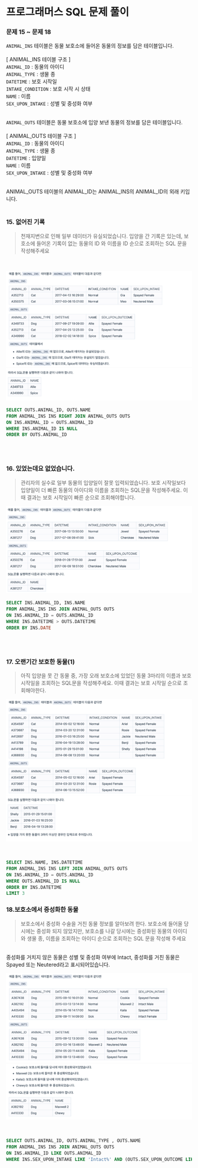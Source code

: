 # 프로그래머스 SQL 문제 풀이

### 문제 15 ~ 문제 18

`ANIMAL_INS` 테이블은 동물 보호소에 들어온 동물의 정보를 담은 테이블입니다. <br><br>
[ ANIMAL_INS 테이블 구조 ] <br>
`ANIMAL_ID` : 동물의 아이디 <br>
`ANIMAL_TYPE` : 생물 종 <br>
`DATETIME` : 보호 시작일 <br>
`INTAKE_CONDITION` : 보호 시작 시 상태  <br>
`NAME` : 이름 <br>
`SEX_UPON_INTAKE` : 성별 및 중성화 여부<br><br>

`ANIMAL_OUTS` 테이블은 동물 보호소에 입양 보낸 동물의 정보를 담은 테이블입니다. <br><br>
[ ANIMAL_OUTS 테이블 구조 ] <br>
`ANIMAL_ID` : 동물의 아이디 <br>
`ANIMAL_TYPE` : 생물 종 <br>
`DATETIME` : 입양일 <br>
`NAME` : 이름 <br>
`SEX_UPON_INTAKE` : 성별 및 중성화 여부<br><br>

ANIMAL_OUTS 테이블의 ANIMAL_ID는 ANIMAL_INS의 ANIMAL_ID의 외래 키입니다.
<br>
<br>

### 15. 없어진 기록
> 천재지변으로 인해 일부 데이터가 유실되었습니다. 입양을 간 기록은 있는데, 보호소에 들어온 기록이 없는 동물의 ID 와 이름을 ID 순으로 조회하는 SQL 문을 작성해주세요
<br>

![15없어진기록1](imgs/JOIN/15없어진기록1.png)
![15없어진기록2](imgs/JOIN/15없어진기록2.png)

```sql
SELECT OUTS.ANIMAL_ID, OUTS.NAME
FROM ANIMAL_INS INS RIGHT JOIN ANIMAL_OUTS OUTS
ON INS.ANIMAL_ID = OUTS.ANIMAL_ID
WHERE INS.ANIMAL_ID IS NULL
ORDER BY OUTS.ANIMAL_ID
```
<br><br>
### 16. 있었는데요 없었습니다.
> 관리자의 실수로 일부 동물의 입양일이 잘못 입력되었습니다. 보호 시작일보다 입양일이 더 빠른 동물의 아이디와 이름을 조회하는 SQL문을 작성해주세요. 이때 결과는 보호 시작일이 빠른 순으로 조회해야합니다. 

![16있었는데요없었습니다](imgs/JOIN/16있었는데요없었습니다..png)

```SQL
SELECT INS.ANIMAL_ID, INS.NAME
FROM ANIMAL_INS INS JOIN ANIMAL_OUTS OUTS
ON INS.ANIMAL_ID = OUTS.ANIMAL_ID
WHERE INS.DATETIME > OUTS.DATETIME
ORDER BY INS.DATE
```
<br>
<br>

### 17. 오랜기간 보호한 동물(1)
> 아직 입양을 못 간 동물 중, 가장 오래 보호소에 있었던 동물 3마리의 이름과 보호 시작일을 조회하는 SQL문을 작성해주세요. 이때 결과는 보호 시작일 순으로 조회해야한다. 

![17오랜기간보호한동물1](imgs/JOIN/17오랜기간보호한동물1.png)
![17오랜기간보호한동물2](imgs/JOIN/17오랜기간보호한동물2.png)

<br>

```sql
SELECT INS.NAME, INS.DATETIME
FROM ANIMAL_INS INS LEFT JOIN ANIMAL_OUTS OUTS
ON INS.ANIMAL_ID = OUTS.ANIMAL_ID
WHERE OUTS.ANIMAL_ID IS NULL
ORDER BY INS.DATETIME 
LIMIT 3
```

### 18.보호소에서 중성화한 동물
> 보호소에서 중성화 수술을 거친 동물 정보를 알아보려 한다. 보호소에 들어올 당시에는 중성화 되지 않았지만, 보호소를 나갈 당시에는 중성화된 동물의 아이디와 생물 종, 이름을 조회하는 아이디 순으로 조회하는 SQL 문을 작성해 주세요
<br>
중성화를 거치지 않은 동물은 성별 및 중성화 여부에 Intact, 중성화를 거친 동물은 Spayed 또는 Neutered라고 표시되어있습니다.


![18보호소에서중성화한동물1](imgs/JOIN/18보호소에서중성화한동물1.png)
![보호소에서중성화한동물2](imgs/JOIN/18.보호소에서중성화한동물2.png)

<br>

```sql
SELECT OUTS.ANIMAL_ID, OUTS.ANIMAL_TYPE , OUTS.NAME
FROM ANIMAL_INS INS JOIN ANIMAL_OUTS OUTS
ON INS.ANIMAL_ID LIKE OUTS.ANIMAL_ID
WHERE INS.SEX_UPON_INTAKE LIKE 'Intact%' AND (OUTS.SEX_UPON_OUTCOME LIKE 'Spayed%' OR OUTS.SEX_UPON_OUTCOME LIKE 'Neutered%')
```
